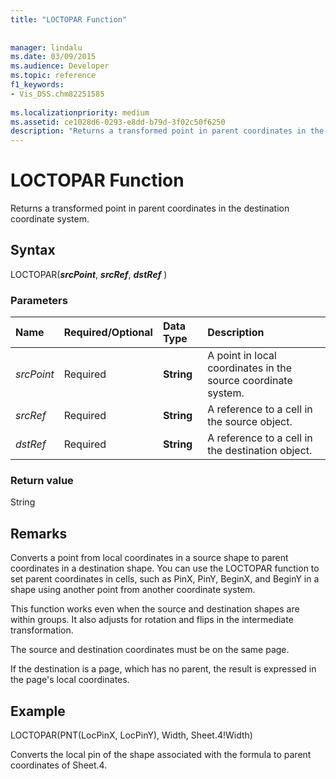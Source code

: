 ```yaml
---
title: "LOCTOPAR Function"
 
 
manager: lindalu
ms.date: 03/09/2015
ms.audience: Developer
ms.topic: reference
f1_keywords:
- Vis_DSS.chm82251585
 
ms.localizationpriority: medium
ms.assetid: ce1028d6-0293-e8dd-b79d-3f02c50f6250
description: "Returns a transformed point in parent coordinates in the destination coordinate system."
---
```


# LOCTOPAR Function

Returns a transformed point in parent coordinates in the destination coordinate system.
  
## Syntax

LOCTOPAR(**_srcPoint_**, **_srcRef_**, **_dstRef_** )
  
### Parameters

|**Name**|**Required/Optional**|**Data Type**|**Description**|
|:-----|:-----|:-----|:-----|
| _srcPoint_ <br/> |Required  <br/> |**String** <br/> | A point in local coordinates in the source coordinate system. |
| _srcRef_ <br/> |Required  <br/> |**String** <br/> | A reference to a cell in the source object. |
| _dstRef_ <br/> |Required  <br/> |**String** <br/> | A reference to a cell in the destination object. |

### Return value

String
  
## Remarks

Converts a point from local coordinates in a source shape to parent coordinates in a destination shape. You can use the LOCTOPAR function to set parent coordinates in cells, such as PinX, PinY, BeginX, and BeginY in a shape using another point from another coordinate system.
  
This function works even when the source and destination shapes are within groups. It also adjusts for rotation and flips in the intermediate transformation.
  
The source and destination coordinates must be on the same page.
  
If the destination is a page, which has no parent, the result is expressed in the page's local coordinates.
  
## Example

LOCTOPAR(PNT(LocPinX, LocPinY), Width, Sheet.4!Width)
  
Converts the local pin of the shape associated with the formula to parent coordinates of Sheet.4.
  
